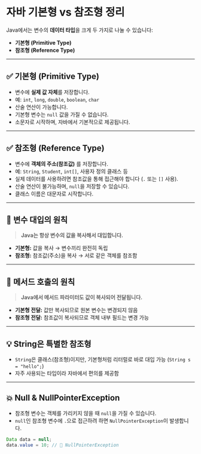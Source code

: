# 자바 기본형 vs 참조형 정리

Java에서는 변수의 **데이터 타입**을 크게 두 가지로 나눌 수 있습니다:

- **기본형 (Primitive Type)**
- **참조형 (Reference Type)**

---

## ✅ 기본형 (Primitive Type)

- 변수에 **실제 값 자체**를 저장합니다.
- 예: `int`, `long`, `double`, `boolean`, `char`
- 산술 연산이 가능합니다.
- 기본형 변수는 `null` 값을 가질 수 없습니다.
- 소문자로 시작하며, 자바에서 기본적으로 제공됩니다.

---

## ✅ 참조형 (Reference Type)

- 변수에 **객체의 주소(참조값)** 를 저장합니다.
- 예: `String`, `Student`, `int[]`, 사용자 정의 클래스 등
- 실제 데이터를 사용하려면 참조값을 통해 접근해야 합니다 (`.` 또는 `[]` 사용).
- 산술 연산이 불가능하며, `null`을 저장할 수 있습니다.
- 클래스 이름은 대문자로 시작합니다.

---

## 📌 변수 대입의 원칙

> **Java는 항상 변수의 값을 복사해서 대입합니다.**

- **기본형:** 값을 복사 → 변수끼리 완전히 독립
- **참조형:** 참조값(주소)을 복사 → 서로 같은 객체를 참조함

---

## 📌 메서드 호출의 원칙

> **Java에서 메서드 파라미터도 값이 복사되어 전달됩니다.**

- **기본형 전달:** 값만 복사되므로 원본 변수는 변경되지 않음
- **참조형 전달:** 참조값이 복사되므로 객체 내부 필드는 변경 가능

---

## 💡 String은 특별한 참조형

- `String`은 클래스(참조형)이지만, 기본형처럼 리터럴로 바로 대입 가능 (`String s = "hello";`)
- 자주 사용되는 타입이라 자바에서 편의를 제공함

---

## 💥 Null & NullPointerException

- 참조형 변수는 객체를 가리키지 않을 때 `null`을 가질 수 있습니다.
- `null`인 참조형 변수에 `.`으로 접근하려 하면 `NullPointerException`이 발생합니다.

```java
Data data = null;
data.value = 10; // 🚨 NullPointerException
